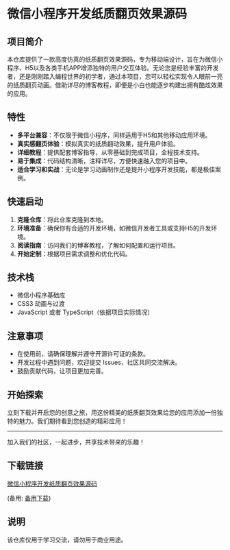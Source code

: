 # 微信小程序开发纸质翻页效果源码

## 项目简介

本仓库提供了一款高度仿真的纸质翻页效果源码，专为移动端设计，旨在为微信小程序、H5以及各类手机APP增添独特的用户交互体验。无论您是经验丰富的开发者，还是刚刚踏入编程世界的初学者，通过本项目，您可以轻松实现令人眼前一亮的纸质翻页动画。借助详尽的博客教程，即便是小白也能逐步构建出拥有酷炫效果的应用。

## 特性

- **多平台兼容**：不仅限于微信小程序，同样适用于H5和其他移动应用环境。
- **真实感翻页体验**：模拟真实的纸质翻动效果，提升用户体验。
- **详细教程**：提供配套博客指导，从零基础到完成项目，全程技术支持。
- **易于集成**：代码结构清晰，注释详尽，方便快速融入您的项目中。
- **适合学习和实战**：无论是学习动画制作还是提升小程序开发技能，都是极佳案例。

## 快速启动

1. **克隆仓库**：将此仓库克隆到本地。
2. **环境准备**：确保你有合适的开发环境，如微信开发者工具或支持H5的开发环境。
3. **阅读指南**：访问我们的博客教程，了解如何配置和运行项目。
4. **开始定制**：根据项目需求调整和优化代码。

## 技术栈

- 微信小程序基础库
- CSS3 动画与过渡
- JavaScript 或者 TypeScript（依据项目实际情况）

## 注意事项

- 在使用前，请确保理解并遵守开源许可证的条款。
- 开发过程中遇到问题，欢迎提交 Issues，社区共同交流解决。
- 鼓励贡献代码，让项目更加完善。

## 开始探索

立刻下载并开启您的创意之旅，用这份精美的纸质翻页效果给您的应用添加一份独特的魅力。我们期待看到您创造的精彩应用！

---

加入我们的社区，一起进步，共享技术带来的乐趣！

## 下载链接
[微信小程序开发纸质翻页效果源码](https://pan.quark.cn/s/138f70f7cb8f) 

(备用: [备用下载](https://pan.baidu.com/s/10T-1TbOGLzkdh-Q6qUUBXw?pwd=1234))

## 说明

该仓库仅用于学习交流，请勿用于商业用途。

